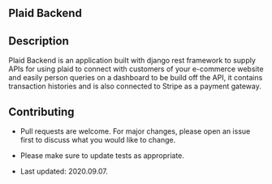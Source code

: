 ## Plaid Backend

## Description
Plaid Backend is an application built with django rest framework to supply APIs for using plaid to connect with customers of your e-commerce website and easily person queries on a dashboard to be build off the API, it contains transaction histories and is also connected to Stripe as a payment gateway.

					

## Contributing
- Pull requests are welcome. For major changes, please open an issue first to discuss what you would like to change.

- Please make sure to update tests as appropriate.

- Last updated: 2020.09.07.

